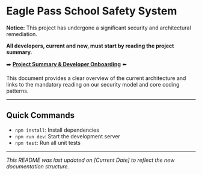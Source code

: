 # Eagle Pass School Safety System

**Notice:** This project has undergone a significant security and architectural remediation.

**All developers, current and new, must start by reading the project summary.**

➡️ **[Project Summary & Developer Onboarding](./docs/SUMMARY.md)** ⬅️

This document provides a clear overview of the current architecture and links to the mandatory reading on our security model and core coding patterns.

---

## Quick Commands

*   `npm install`: Install dependencies
*   `npm run dev`: Start the development server
*   `npm test`: Run all unit tests

---
*This README was last updated on [Current Date] to reflect the new documentation structure.*
